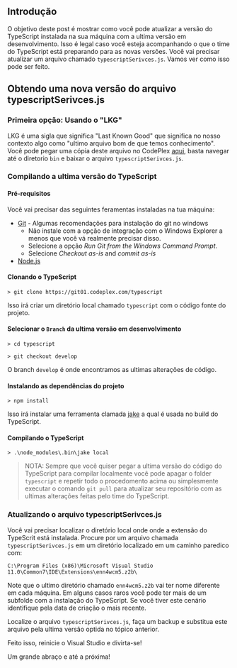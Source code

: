 ## Introdução

O objetivo deste post é mostrar como você pode atualizar a versão do TypeScript instalada na sua máquina com a ultima versão em desenvolvimento. Isso é legal caso você esteja acompanhando o que o time do TypeScript está preparando para as novas versões. Você vai precisar atualizar um arquivo chamado `typescriptSerivces.js`. Vamos ver como isso pode ser feito.

## Obtendo uma nova versão do arquivo typescriptSerivces.js

### Primeira opção: Usando o "LKG"

LKG é uma sigla que significa "Last Known Good" que significa no nosso contexto algo como "ultimo arquivo bom de que temos conhecimento". Você pode pegar uma cópia deste arquivo no CodePlex [aqui](http://typescript.codeplex.com/SourceControl/BrowseLatest?branch=develop), basta navegar até o diretorio `bin` e baixar o arquivo `typescriptSerivces.js`.

### Compilando a ultima versão do TypeScript

#### Pré-requisitos

Você vai precisar das seguintes feramentas instaladas na tua máquina:

* [Git](http://git-scm.com/downloads) - Algumas recomendações para instalação do git no windows
	* Não instale com a opção de integração com o Windows Explorer a menos que você vá realmente precisar disso.
	* Selecione a opção _Run Git from the Windows Command Prompt_.
	* Selecione _Checkout as-is_ and _commit as-is_
* [Node.js](http://nodejs.org/)

#### Clonando o TypeScript

	> git clone https://git01.codeplex.com/typescript

Isso irá criar um diretório local chamado `typescript` com o código fonte do projeto.

#### Selecionar o `Branch` da ultima versão em desenvolvimento

	> cd typescript

	> git checkout develop

O branch `develop` é onde encontramos as ultimas alterações de código.

#### Instalando as dependências do projeto

	> npm install

Isso irá instalar uma ferramenta clamada [jake](https://github.com/mde/jake) a qual é usada no build do TypeScript.

#### Compilando o TypeScript

	> .\node_modules\.bin\jake local 

> NOTA: Sempre que você quiser pegar a ultima versão do código do TypeScript para compilar localmente você pode apagar o folder `typescript` e repetir todo o procedomento acima ou simplesmente executar o comando `git pull` para atualizar seu repositório com as ultimas alterações feitas pelo time do TypeScript.

### Atualizando o arquivo typescriptSerivces.js

Você vai precisar localizar o diretório local onde onde a extensão do TypeScrit está instalada. Procure por um arquivo chamada `typescriptSerivces.js` em um diretório localizado em um caminho paredico com:

`C:\Program Files (x86)\Microsoft Visual Studio 11.0\Common7\IDE\Extensions\enn4wcm5.z2b\`

Note que o ultimo diretório chamado `enn4wcm5.z2b` vai ter nome diferente em cada máquina. Em alguns casos raros você pode ter mais de um subfolde com a instalação do TypeScript. Se você tiver este cenário identifique pela data de criação o mais recente.

Localize o arquivo `typescriptSerivces.js`, faça um backup e substitua este arquivo pela ultima versão optida no tópico anterior.

Feito isso, reinicie o Visual Studio e divirta-se!

Um grande abraço e até a próxima!